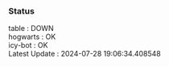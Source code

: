 ### Status


table : DOWN  
hogwarts : OK  
icy-bot : OK  
Latest Update : 2024-07-28 19:06:34.408548
